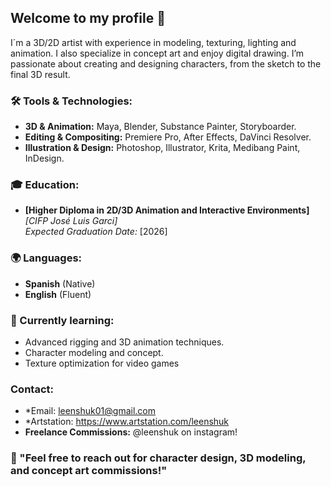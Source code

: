 ## Welcome to my profile 👋
I´m a 3D/2D artist with experience in modeling, texturing, lighting and animation. I also specialize in concept art and enjoy digital drawing. I’m passionate about creating and designing characters, from the sketch to the final 3D result.

### 🛠️ Tools & Technologies:
- **3D & Animation:** Maya, Blender, Substance Painter, Storyboarder.
- **Editing & Compositing:** Premiere Pro, After Effects, DaVinci Resolver.
- **Illustration & Design:** Photoshop, Illustrator, Krita, Medibang Paint, InDesign.

### 🎓 Education:
- **[Higher Diploma in 2D/3D Animation and Interactive Environments]**
   *[CIFP José Luis Garci]*  
  *Expected Graduation Date:* [2026]

### 🌍 Languages:
- **Spanish** (Native)
- **English** (Fluent)
  
### 🌱 Currently learning:
- Advanced rigging and 3D animation techniques.
- Character modeling and concept.
- Texture optimization for video games
  
### Contact:
- *Email: leenshuk01@gmail.com
- *Artstation: https://www.artstation.com/leenshuk
- **Freelance Commissions:** @leenshuk on instagram!

### 🌟 "Feel free to reach out for character design, 3D modeling, and concept art commissions!"
